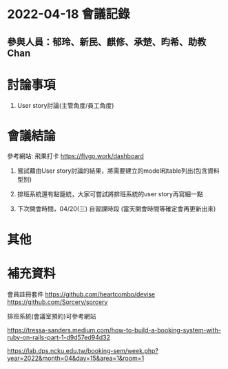 # 2022-04-18 會議記錄

## 參與人員：郁玲、新民、麒修、承楚、昀希、助教 Chan

# 討論事項

1.  User story討論(主管角度/員工角度)

# 會議結論

   參考網站: 飛果打卡
   https://flygo.work/dashboard

1. 嘗試藉由User story討論的結果，將需要建立的model和table列出(包含資料型別)

2. 排班系統還有點籠統，大家可嘗試將排班系統的user story再寫細一點

3. 下次開會時間，04/20(三) 自習課時段 (當天開會時間等確定會再更新出來)

# 其他


# 補充資料
會員註冊套件
https://github.com/heartcombo/devise
https://github.com/Sorcery/sorcery

排班系統(會議室預約)可參考網站

https://tressa-sanders.medium.com/how-to-build-a-booking-system-with-ruby-on-rails-part-1-d9d57ed94d32

https://lab.dps.ncku.edu.tw/booking-sem/week.php?year=2022&month=04&day=15&area=1&room=1
